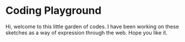 # Coding Playground
Hi, welcome to this little garden of codes. 
I have been working on these sketches as a way of expression through the web. 
Hope you like it. 
